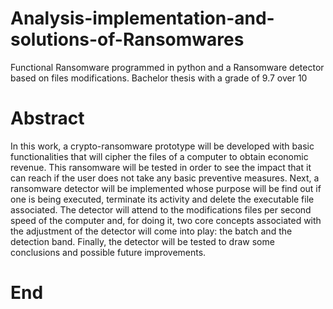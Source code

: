 # Analysis-implementation-and-solutions-of-Ransomwares
Functional Ransomware programmed in python and a Ransomware detector based on files modifications. Bachelor thesis with a grade of 9.7 over 10

# Abstract
In this work, a crypto-ransomware prototype will be developed with basic functionalities that will cipher the files of a computer to obtain economic revenue. This ransomware will be tested in order to see the impact that it can reach if the user does not take any basic preventive measures. Next, a ransomware detector will be implemented whose purpose will be find out if one is being executed, terminate its activity and delete the executable file associated. The detector will attend to the modifications files per second speed of the computer and, for doing it, two core concepts associated with the adjustment of the detector will come into play: the batch and the detection band. Finally, the detector will be tested to draw some conclusions and possible future improvements.

# End
